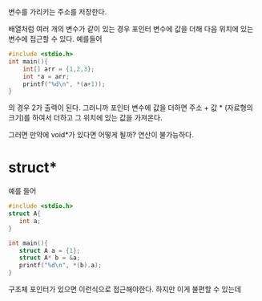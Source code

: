 변수를 가리키는 주소를 저장한다.

배열처럼 여러 개의 변수가 같이 있는 경우
포인터 변수에 값을 더해 다음 위치에 있는 변수에 접근할 수 있다.
예를들어
```c
#include <stdio.h>
int main(){
	int[] arr = {1,2,3};
	int *a = arr;
	printf("%d\n", *(a+1));
}
```
의 경우 2가 출력이 된다.
그러니까 포인터 변수에 값을 더하면 주소 + 값 \* (자료형의 크기)를 하여서 더하고 그 위치에 있는 값을 가져온다.

그러면 만약에 void\*가 있다면 어떻게 될까?
연산이 불가능하다.

# struct*
 예를 들어
 ```C
#include <stdio.h>
struct A{
	int a;
}

int main(){
	struct A a = {1};
	struct A* b = &a;
	printf("%d\n", *(b).a);
}
```
구조체 포인터가 있으면 이런식으로 접근해야한다.
하지만 이게 불편할 수 있는데
